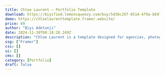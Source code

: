 ```yaml
---
title: Chloe Laurent — Portfolio Template
download: https://biyified.lemonsqueezy.com/buy/5458c297-8514-4f9a-b697-bf5b41b46b1d
demo: https://chloelaurenttemplate.framer.website/
price: 69
author: "Biyi Adetunji"
date: 2024-11-30T08:18:28.249Z
description: "Chloe Laurent is a template designed for agencies, photography, and creatives, to showcase their works and services. It offers multiple page layouts to help your website stand out."
ssg: ["Framer"]
css: []
ui: []
cms: []
category: [Portfolio]
draft: false
---
```

